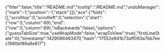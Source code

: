 {"filter":false,"title":"README.md","tooltip":"/README.md","undoManager":{"mark":-1,"position":-1,"stack":[]},"ace":{"folds":[],"scrolltop":0,"scrollleft":0,"selection":{"start":{"row":5,"column":69},"end":{"row":5,"column":69},"isBackwards":false},"options":{"guessTabSize":true,"useWrapMode":false,"wrapToView":true},"firstLineState":0},"timestamp":1429086463470,"hash":"17552e941b73aff093a7bb7eec1980bf89a8e817"}